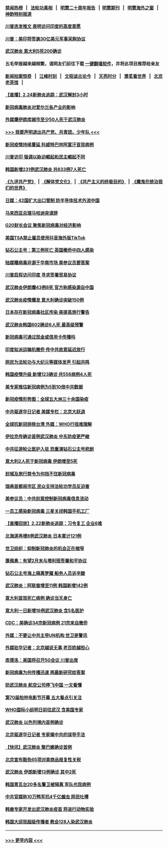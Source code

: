 #### [禁闻热榜](热点新闻.md?=0)  &nbsp;&nbsp;|&nbsp;&nbsp; [法轮功真相](https://github.com/gfw-breaker/truth/blob/master/README.md?=0) &nbsp;&nbsp;|&nbsp;&nbsp; [明慧二十周年报告](https://github.com/gfw-breaker/mh-reports/blob/master/README.md?=0) &nbsp;&nbsp;|&nbsp;&nbsp;[明慧期刊](https://github.com/gfw-breaker/mh-qikan) &nbsp;&nbsp;|&nbsp;&nbsp; [明慧海外之窗](https://github.com/gfw-breaker/mh-news/blob/master/README.md?=0) &nbsp;&nbsp;|&nbsp;&nbsp; [神韵特别报道](https://github.com/gfw-breaker/mh-news/blob/master/shenyun.md?=0)
#### [川普连发推文 表明访问印度的高度意愿](../pages/nsc418/n11891927.md?t=02250002) 
#### [川普：美印将签逾30亿美元军事采购协议](../pages/nsc418/n11892494.md?t=02250002) 
#### [武汉肺炎 意大利5死200确诊](../pages/nsc418/n11892166.md?t=02250002) 
#### 五毛举报越来越频繁，请网友们前往下载 [一键翻墙软件](https://github.com/gfw-breaker/ssr-accounts)，并将此项目推荐给亲友
#### [新闻拍案惊奇](https://github.com/gfw-breaker/banned-news/blob/master/pages/link4.md) &nbsp;&nbsp;|&nbsp;&nbsp; [江峰时刻](https://github.com/gfw-breaker/banned-news/blob/master/pages/link4.md) &nbsp;&nbsp;|&nbsp;&nbsp; [文昭谈古论今](https://github.com/gfw-breaker/banned-news/blob/master/pages/link4.md) &nbsp;&nbsp;|&nbsp;&nbsp; [天亮时分](https://github.com/gfw-breaker/banned-news/blob/master/pages/link4.md) &nbsp;&nbsp;|&nbsp;&nbsp; [萧茗看世界](https://github.com/gfw-breaker/banned-news/blob/master/pages/link4.md) &nbsp;&nbsp;|&nbsp;&nbsp; [北京老茶馆](https://github.com/gfw-breaker/banned-news/blob/master/pages/link4.md) &nbsp;&nbsp;|&nbsp;&nbsp; 
#### [【直播】2.24新肺炎追踪：武汉解封3小时](../pages/nsc418/n11892242.md?t=02250002) 
#### [新冠病毒肺炎对爱尔兰各产业的影响](../pages/nsc418/n11892328.md?t=02250002) 
#### [外媒爆伊朗库姆市至少50人死于武汉肺炎](../pages/nsc418/n11891996.md?t=02250002) 
#### [>>> 我要声明退出共产党、共青团、少年队 <<<](https://github.com/begood0513/goodnews/blob/master/quit/letter.md) 
#### [新冠疫情持续蔓延 科威特巴林阿富汗首现病例](../pages/nsc418/n11892052.md?t=02250002) 
#### [川普访印 强调以胁迫崛起和民主崛起不同](../pages/nsc418/n11891855.md?t=02250002) 
#### [韩国新增231例武汉肺炎 共833例7人死亡](../pages/nsc418/n11891919.md?t=02250002) 
#### [《九评共产党》](https://github.com/begood0513/9ping.md/blob/master/README.md) &nbsp;|&nbsp; [《解体党文化》](../../../../jtdwh.md/blob/master/README.md)  &nbsp;|&nbsp; [《共产主义的终极目的》](../../../../gczydzjmd.md/blob/master/README.md) &nbsp;|&nbsp; [《魔鬼在统治我们的世界》](../../../../mgztzwmdsj.md/blob/master/README.md) 
#### [日媒：42国扩大出口管制 防半导体技术外流中国](../pages/nsc418/n11891730.md?t=02250002) 
#### [马来西亚总理马哈迪突请辞](../pages/nsc418/n11891521.md?t=02250002) 
#### [G20财长会议 聚焦新冠病毒对经济影响](../pages/nsc418/n11890400.md?t=02250002) 
#### [美国TSA禁止雇员使用抖音海外版TikTok](../pages/nsc418/n11890500.md?t=02250002) 
#### [钻石公主号：第三例死亡 英国撤侨中四人感染](../pages/nsc418/n11890293.md?t=02250002) 
#### [陆媒曝病毒非源于华南市场 美参议员要答案](../pages/nsc418/n11890306.md?t=02250002) 
#### [川普启程访问印度 寻求签署贸易协议](../pages/nsc418/n11890275.md?t=02250002) 
#### [武汉肺炎伊朗爆43例8死 官方称感染源自中国](../pages/nsc418/n11890128.md?t=02250002) 
#### [武汉肺炎疫情爆发 意大利确诊突破150例](../pages/nsc418/n11889926.md?t=02250002) 
#### [日本存在新冠病毒社区传染 美提高旅行警告](../pages/nsc418/n11889917.md?t=02250002) 
#### [武汉肺炎韩国602确诊6人死 最高级预警](../pages/nsc418/n11889715.md?t=02250002) 
#### [新冠病毒可通过现金或信用卡传播吗](../pages/nsc418/n11886629.md?t=02250002) 
#### [印度拟派运输机撤侨 传中共故意延迟放行](../pages/nsc418/n11889362.md?t=02250002) 
#### [网民为法轮功与大纪元等媒体发声 引起共鸣](../pages/nsc418/n11889143.md?t=02250002) 
#### [韩国疫情升级 新增123确诊 共556病例4人死](../pages/nsc418/n11888882.md?t=02250002) 
#### [美专家推估新冠病例为5到10倍中共数据](../pages/nsc418/n11884404.md?t=02250002) 
#### [新冠疫情形势图：全球五大洲三十余国染疫](../pages/nsc418/n11888454.md?t=02250002) 
#### [中共驱逐华日记者 美媒专栏：北京大跃退](../pages/nsc418/n11888453.md?t=02250002) 
#### [全球抗新冠排除台湾 外媒：WHO行径难理解](../pages/nsc418/n11888248.md?t=02250002) 
#### [伊拉克传确诊首例武汉肺炎 中东防疫更严峻](../pages/nsc418/n11888333.md?t=02250002) 
#### [中共征游轮让医护入驻 恐重演钻石公主号悲剧](../pages/nsc418/n11888077.md?t=02250002) 
#### [意大利2人死于新冠病毒 伊朗增至5死](../pages/nsc418/n11888083.md?t=02250002) 
#### [封城及旅行禁令为何挡不住新冠病毒](../pages/nsc418/n11888067.md?t=02250002) 
#### [瑞典首都闹市区 民众支持法轮功学员反迫害](../pages/nsc418/n11886192.md?t=02250002) 
#### [美参议员：中共刻意控制新冠病毒信息流动](../pages/nsc418/n11887949.md?t=02250002) 
#### [一员工感染新冠病毒 三星关闭韩国手机工厂](../pages/nsc418/n11887983.md?t=02250002) 
#### [【直播回放】2.22新肺炎追踪：习令复工 企业6难](../pages/nsc418/n11887888.md?t=02250002) 
#### [北海道再增8例武汉肺炎 日本累计121例](../pages/nsc418/n11887417.md?t=02250002) 
#### [世卫组织：抑制新冠肺炎的机会正在缩窄](../pages/nsc418/n11886977.md?t=02250002) 
#### [蓬佩奥：有望2月末与塔利班签署和平协议](../pages/nsc418/n11887248.md?t=02250002) 
#### [钻石公主号海上隔离梦魇 船务人员诉辛酸](../pages/nsc418/n11887145.md?t=02250002) 
#### [武汉肺炎：阿联酋增至11例 韩国新增142例](../pages/nsc418/n11887047.md?t=02250002) 
#### [意大利首现死亡病例 确诊当天身亡](../pages/nsc418/n11886856.md?t=02250002) 
#### [意大利一日新增16例武汉肺炎 含5名医护](../pages/nsc418/n11886558.md?t=02250002) 
#### [CDC：美确诊34宗新冠病例 21宗来自撤侨](../pages/nsc418/n11886795.md?t=02250002) 
#### [外媒：不要让中共主导UN机构 世卫是警讯](../pages/nsc418/n11886401.md?t=02250002) 
#### [外媒驻华记者：北京越说无事 老百姓越担心](../pages/nsc418/n11886604.md?t=02250002) 
#### [库德洛：美国将召开5G会议 川普出席](../pages/nsc418/n11886529.md?t=02250002) 
#### [新冠病毒为何传播迅速 两最新研究给答案](../pages/nsc418/n11886505.md?t=02250002) 
#### [防武汉肺炎 航空公司停飞中国 一文看懂](../pages/nsc418/n11866800.md?t=02250002) 
#### [第70届柏林电影节开幕 五大看点引关注](../pages/nsc418/n11886384.md?t=02250002) 
#### [WHO国际小组明日前往武汉 含美国专家](../pages/nsc418/n11886380.md?t=02250002) 
#### [武汉肺炎 以色列境内首例确诊](../pages/nsc418/n11886244.md?t=02250002) 
#### [北京驱逐华日记者 专家揭中共的误导手法](../pages/nsc418/n11886124.md?t=02250002) 
#### [【快讯】武汉肺炎 黎巴嫩确诊首例](../pages/nsc418/n11886151.md?t=02250002) 
#### [北京宣布豁免65项对美商品报复性关税](../pages/nsc418/n11885960.md?t=02250002) 
#### [武汉肺炎 伊朗新增13例确诊 其中2死](../pages/nsc418/n11885880.md?t=02250002) 
#### [韩国青瓦台20多名警卫被隔离 军队也现病例](../pages/nsc418/n11885612.md?t=02250002) 
#### [中共官媒称10万鸭军抗4千亿蝗虫 网民吐槽](../pages/nsc418/n11885738.md?t=02250002) 
#### [韩裔专家开发出武汉肺炎疫苗 将进行动物实验](../pages/nsc418/n11885726.md?t=02250002) 
#### [韩国大邱现超级传播者 教会128人染武汉肺炎](../pages/nsc418/n11885479.md?t=02250002) 

----
#### [ >>> 更早内容 <<< ](../indexes/nsc418-earlier.md)
